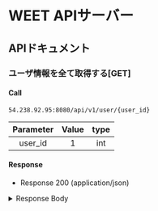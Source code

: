 # WEET APIサーバー

## APIドキュメント

### ユーザ情報を全て取得する[GET]

#### Call
```
54.238.92.95:8080/api/v1/user/{user_id}
```

|Parameter|Value|type|
|:-:|:-:|:-:|
|user_id|1|int|

#### Response

+ Response 200 (application/json)

<details>
    <summary>Response Body</summary>
    <pre>
    <code>
    {
        "user_basics": {
            "matching_format_name": "基本情報",
            "user_name": "かまやん",
            "image1": "http://test-post.up.seesaa.net/image/weee.jpg-c97ff.jpg",
            "image2": "",
            "image3": "",
            "sex": "男性",
            "age": 22,
            "residence": "兵庫県",
            "hitokoto": "ガールフレンドを作りたいです！",
            "comment": "お酒を飲める人とバーや居酒屋に行きたいです。\n身長180cm以上でアクティブでポジティブなボーイッシュな人募集します！（周りからは理想高すぎっ！？と言われますが書いてみました。）"
        },
        "user_specials": [
            {
                "matching_format_name": "友達",
                "user_questions_and_answers": [
                    {
                        "question_id": 1,
                        "question_name": "出身地",
                        "answer_name": "兵庫県"
                    },
                    {
                        "question_id": 2,
                        "question_name": "血液型",
                        "answer_name": "A型"
                    },
                    {
                        "question_id": 3,
                        "question_name": "学歴",
                        "answer_name": "短大/専門学校卒"
                    },
                    {
                        "question_id": 4,
                        "question_name": "職種",
                        "answer_name": "IT・エンジニア系"
                    },
                    {
                        "question_id": 5,
                        "question_name": "休日の曜日",
                        "answer_name": "土日"
                    },
                    {
                        "question_id": 6,
                        "question_name": "休日の過ごし方",
                        "answer_name": "インドア派"
                    },
                    {
                        "question_id": 7,
                        "question_name": "身長",
                        "answer_name": "182cm"
                    },
                    {
                        "question_id": 8,
                        "question_name": "体型",
                        "answer_name": "細め"
                    },
                    {
                        "question_id": 9,
                        "question_name": "お酒",
                        "answer_name": "たまに飲む"
                    },
                    {
                        "question_id": 10,
                        "question_name": "煙草",
                        "answer_name": "吸わない"
                    },
                    {
                        "question_id": 11,
                        "question_name": "ギャンブル",
                        "answer_name": "しない"
                    },
                    {
                        "question_id": 12,
                        "question_name": "免許",
                        "answer_name": "ない"
                    },
                    {
                        "question_id": 13,
                        "question_name": "一ヶ月の娯楽費",
                        "answer_name": "20,000円〜30,000円"
                    },
                    {
                        "question_id": 14,
                        "question_name": "会話",
                        "answer_name": "話すのも聞くのも好き"
                    },
                    {
                        "question_id": 15,
                        "question_name": "出会うまでの希望",
                        "answer_name": "お互いの気が合えば"
                    }
                ]
            },
            {
                "matching_format_name": "恋愛",
                "user_questions_and_answers": [
                    {
                        "question_id": 16,
                        "question_name": "交際経験",
                        "answer_name": "あり"
                    },
                    {
                        "question_id": 17,
                        "question_name": "メッセージ交換の頻度",
                        "answer_name": "週2〜3回"
                    },
                    {
                        "question_id": 18,
                        "question_name": "デートの頻度",
                        "answer_name": "1週間に一回"
                    },
                    {
                        "question_id": 19,
                        "question_name": "初回デートの費用",
                        "answer_name": "男性が多めに払う"
                    },
                    {
                        "question_id": 20,
                        "question_name": "同棲の希望",
                        "answer_name": "交際してから考える"
                    }
                ]
            },
            {
                "matching_format_name": "婚活",
                "user_questions_and_answers": [
                    {
                        "question_id": 21,
                        "question_name": "結婚経験",
                        "answer_name": "なし"
                    },
                    {
                        "question_id": 22,
                        "question_name": "家事",
                        "answer_name": "余裕があれば参加したい"
                    },
                    {
                        "question_id": 23,
                        "question_name": "育児",
                        "answer_name": "積極的に参加したい"
                    },
                    {
                        "question_id": 24,
                        "question_name": "年収",
                        "answer_name": "200万円〜400万円"
                    },
                    {
                        "question_id": 25,
                        "question_name": "結婚式",
                        "answer_name": "現在こだわりはない"
                    },
                    {
                        "question_id": 26,
                        "question_name": "子供の有無",
                        "answer_name": "いない"
                    },
                    {
                        "question_id": 27,
                        "question_name": "子供はいつ欲しい？",
                        "answer_name": "2年目"
                    },
                    {
                        "question_id": 28,
                        "question_name": "子供は何人欲しい？",
                        "answer_name": "2人"
                    },
                    {
                        "question_id": 29,
                        "question_name": "親との同居",
                        "answer_name": "したいなら考える"
                    }
                ]
            },
            {
                "matching_format_name": "ルームメイト",
                "user_questions_and_answers": [
                    {
                        "question_id": 30,
                        "question_name": "一番の目的",
                        "answer_name": "金銭面の負担を減らしたい"
                    },
                    {
                        "question_id": 31,
                        "question_name": "期間",
                        "answer_name": "半年〜1年"
                    },
                    {
                        "question_id": 32,
                        "question_name": "部屋の貸し借り",
                        "answer_name": "誰かの部屋を借りたい"
                    },
                    {
                        "question_id": 33,
                        "question_name": "ペット",
                        "answer_name": "禁止"
                    },
                    {
                        "question_id": 34,
                        "question_name": "来客",
                        "answer_name": "態度や回数など節度を守れるなら"
                    }
                ]
            }
        ],
        "user_ideal_specials": [
            {
                "matching_format_name": "友達",
                "user_ideal_questions_and_answers": [
                    {
                        "ideal_question_id": 1,
                        "ideal_question_name": "出身地",
                        "ideal_answer_name": "大阪府,兵庫県"
                    },
                    {
                        "ideal_question_id": 2,
                        "ideal_question_name": "血液型",
                        "ideal_answer_name": "B型,O型"
                    },
                    {
                        "ideal_question_id": 3,
                        "ideal_question_name": "学歴",
                        "ideal_answer_name": "短大/専門学校卒,大学卒,大学院卒"
                    },
                    {
                        "ideal_question_id": 4,
                        "ideal_question_name": "職種",
                        "ideal_answer_name": "オフィス系,研究・開発系,IT・エンジニア系,医療系"
                    },
                    {
                        "ideal_question_id": 5,
                        "ideal_question_name": "休日の曜日",
                        "ideal_answer_name": "土日,平日"
                    },
                    {
                        "ideal_question_id": 6,
                        "ideal_question_name": "休日の過ごし方",
                        "ideal_answer_name": "インドア派,アウトドア派"
                    },
                    {
                        "ideal_question_id": 7,
                        "ideal_question_name": "身長",
                        "ideal_answer_name": "185cm,186cm,187cm"
                    },
                    {
                        "ideal_question_id": 8,
                        "ideal_question_name": "体型",
                        "ideal_answer_name": "普通"
                    },
                    {
                        "ideal_question_id": 9,
                        "ideal_question_name": "お酒",
                        "ideal_answer_name": "たまに飲む"
                    },
                    {
                        "ideal_question_id": 10,
                        "ideal_question_name": "煙草",
                        "ideal_answer_name": "たまに吸う,吸わない"
                    },
                    {
                        "ideal_question_id": 11,
                        "ideal_question_name": "ギャンブル",
                        "ideal_answer_name": "しない"
                    },
                    {
                        "ideal_question_id": 12,
                        "ideal_question_name": "免許",
                        "ideal_answer_name": "車,バイク"
                    },
                    {
                        "ideal_question_id": 13,
                        "ideal_question_name": "一ヶ月の娯楽費",
                        "ideal_answer_name": "10,000円〜20,000円,20,000円〜30,000円"
                    },
                    {
                        "ideal_question_id": 14,
                        "ideal_question_name": "会話",
                        "ideal_answer_name": "話すのも聞くのも好き"
                    },
                    {
                        "ideal_question_id": 15,
                        "ideal_question_name": "出会うまでの希望",
                        "ideal_answer_name": "お互いの気が合えば,とりあえず会って話したい"
                    }
                ]
            },
            {
                "matching_format_name": "恋愛",
                "user_ideal_questions_and_answers": [
                    {
                        "ideal_question_id": 16,
                        "ideal_question_name": "交際経験",
                        "ideal_answer_name": "あり"
                    },
                    {
                        "ideal_question_id": 17,
                        "ideal_question_name": "メッセージ交換の頻度",
                        "ideal_answer_name": "週2〜3回,週4〜6回"
                    },
                    {
                        "ideal_question_id": 18,
                        "ideal_question_name": "デートの頻度",
                        "ideal_answer_name": "2〜3日に一回,4〜6日に一回,1週間に一回"
                    },
                    {
                        "ideal_question_id": 19,
                        "ideal_question_name": "初回デートの費用",
                        "ideal_answer_name": "男性が多めに払う,割り勘"
                    },
                    {
                        "ideal_question_id": 20,
                        "ideal_question_name": "同棲の希望",
                        "ideal_answer_name": "交際してから考える"
                    }
                ]
            },
            {
                "matching_format_name": "婚活",
                "user_ideal_questions_and_answers": [
                    {
                        "ideal_question_id": 21,
                        "ideal_question_name": "結婚経験",
                        "ideal_answer_name": "なし"
                    },
                    {
                        "ideal_question_id": 22,
                        "ideal_question_name": "家事",
                        "ideal_answer_name": "積極的に参加したい,余裕があれば参加したい"
                    },
                    {
                        "ideal_question_id": 23,
                        "ideal_question_name": "育児",
                        "ideal_answer_name": "積極的に参加したい"
                    },
                    {
                        "ideal_question_id": 24,
                        "ideal_question_name": "年収",
                        "ideal_answer_name": "200万円〜400万円,400万円〜600万円,600万円〜800万円"
                    },
                    {
                        "ideal_question_id": 25,
                        "ideal_question_name": "結婚式",
                        "ideal_answer_name": "現在こだわりはない"
                    },
                    {
                        "ideal_question_id": 26,
                        "ideal_question_name": "子供の有無",
                        "ideal_answer_name": "いない"
                    },
                    {
                        "ideal_question_id": 27,
                        "ideal_question_name": "子供はいつ欲しい？",
                        "ideal_answer_name": "1年目,2年目,3年目"
                    },
                    {
                        "ideal_question_id": 28,
                        "ideal_question_name": "子供は何人欲しい？",
                        "ideal_answer_name": "2人,3人以上"
                    },
                    {
                        "ideal_question_id": 29,
                        "ideal_question_name": "親との同居",
                        "ideal_answer_name": "したいなら考える"
                    }
                ]
            },
            {
                "matching_format_name": "ルームメイト",
                "user_ideal_questions_and_answers": [
                    {
                        "ideal_question_id": 30,
                        "ideal_question_name": "一番の目的",
                        "ideal_answer_name": "金銭面の負担を減らしたい"
                    },
                    {
                        "ideal_question_id": 31,
                        "ideal_question_name": "期間",
                        "ideal_answer_name": "半年以下,半年〜1年,1年〜2年"
                    },
                    {
                        "ideal_question_id": 32,
                        "ideal_question_name": "部屋の貸し借り",
                        "ideal_answer_name": "自分の部屋を貸したい,新しい物件を二人で借りたい"
                    },
                    {
                        "ideal_question_id": 33,
                        "ideal_question_name": "ペット",
                        "ideal_answer_name": "禁止"
                    },
                    {
                        "ideal_question_id": 34,
                        "ideal_question_name": "来客",
                        "ideal_answer_name": "歓迎,態度や回数など節度を守れるなら"
                    }
                ]
            }
        ]
    }
    ```
    </code>
    </pre>
    </details>


